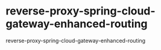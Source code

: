 # reverse-proxy-spring-cloud-gateway-enhanced-routing
reverse-proxy-spring-cloud-gateway-enhanced-routing
